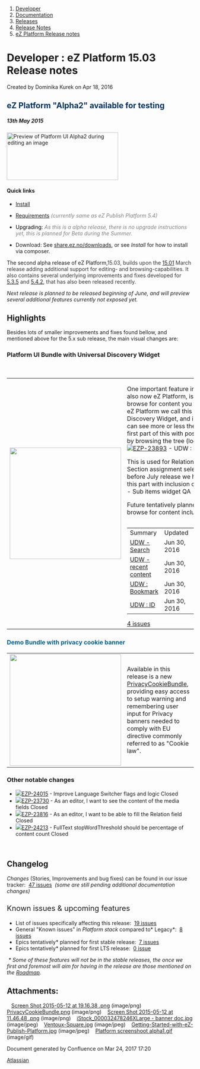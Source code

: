 1.  <span>[Developer](index.html)</span>
2.  <span>[Documentation](Documentation_31429504.html)</span>
3.  <span>[Releases](Releases_31429534.html)</span>
4.  <span>[Release Notes](Release-Notes_32867905.html)</span>
5.  <span>[eZ Platform Release notes](eZ-Platform-Release-notes_31429935.html)</span>

<span id="title-text"> Developer : eZ Platform 15.03 Release notes </span>
==========================================================================

Created by <span class="author"> Dominika Kurek</span> on Apr 18, 2016

<span><span style="color: rgb(0,51,102);">eZ Platform "Alpha2" available for testing</span></span>
--------------------------------------------------------------------------------------------------

##### 13th May 2015

<span class="confluence-embedded-file-wrapper confluence-embedded-manual-size"><img src="attachments/31429950/31429945.png" title="Preview of Platform UI during editing an image" alt="Preview of Platform UI Alpha2 during editing an image" class="confluence-embedded-image" width="300" height="128" /></span>

#### Quick links

-   <span style="color: rgb(0,51,102);"><a href="https://github.com/ezsystems/ezplatform/blob/master/INSTALL.md" class="external-link">Install</a></span>
-   <span style="color: rgb(0,51,102);">[Requirements](https://doc.ez.no/display/TMPA/Requirements+5.4) <span style="color: rgb(128,128,128);">*(currently same as eZ Publish Platform 5.4)*</span></span>
-   <span style="color: rgb(0,0,0);">Upgrading: <span style="color: rgb(128,128,128);">*As this is a alpha release, there is no upgrade instructions yet, this is planned for Beta during the Summer.*</span></span>

-   Download: See <a href="http://share.ez.no/downloads/downloads/ez-platform-15.03-alpha" class="external-link">share.ez.no/downloads</a>, or see *Install* for how to install via composer.

The second alpha release of eZ Platform,<span style="color: rgb(51,51,51);">15.03, builds upon the </span>[15.01](eZ-Platform-15.01-Release-notes_31429941.html)<span style="color: rgb(51,51,51);"> March release adding additional support for editing- and browsing-capabilities. It also contains several underlying improvements and fixes developed for </span>[5.3.5](https://doc.ez.no/display/TMPA/5.3.5+Release+Notes)<span style="color: rgb(51,51,51);"> and </span>[5.4.2](https://doc.ez.no/display/TMPA/5.4.2+Release+Notes),<span style="color: rgb(51,51,51);"> that has also been released recently.</span>

*Next release is planned to be released beginning of June, and will preview several additional features currently not exposed yet.*

Highlights
----------

Besides lots of smaller improvements and fixes found bellow, and mentioned above for the 5.x sub release, the main visual changes are: 

### <span style="line-height: 1.5625;">Platform UI Bundle with Universal Discovery Widget</span>

 

<table>
<colgroup>
<col width="50%" />
<col width="50%" />
</colgroup>
<tbody>
<tr class="odd">
<td align="left"><span class="confluence-embedded-file-wrapper confluence-embedded-manual-size"><img src="attachments/31429950/31429943.png" class="confluence-embedded-image confluence-thumbnail" width="300" /></span></td>
<td align="left"><p>One important feature in eZ Publish, and also now eZ Platform, is being able to browse for content you want to select. In eZ Platform we call this Universal Discovery Widget, and in this release you can see more or less the completion of first part of this with possibility to select by browsing the tree (location structure): <span class="jira-issue resolved"> <a href="https://jira.ez.no/browse/EZP-23893?src=confmacro" class="jira-issue-key"><img src="https://jira.ez.no/images/icons/issuetypes/epic.png" class="icon" />EZP-23893</a> - <span class="summary">UDW : Basic tree</span> <span class="aui-lozenge aui-lozenge-subtle aui-lozenge-success jira-macro-single-issue-export-pdf">Closed</span> </span></p>
<p>This is used for Relation, Relation List and Section assignment selection so far, and before July release we hope to complete this part with inclusion of <span class="jira-issue"> <a href="https://jira.ez.no/browse/EZP-24067?src=confmacro" class="jira-issue-key"><img src="https://jira.ez.no/images/icons/issuetypes/epic.png" class="icon" />EZP-24067</a> - <span class="summary">Sub items widget</span> <span class="aui-lozenge aui-lozenge-subtle aui-lozenge-current jira-macro-single-issue-export-pdf">QA</span> </span></p>
<p>Future tentatively planned ways to browse for content includes:</p>
<p></p>
<div id="refresh-module-1184597724">
<p></p>
<div id="jira-issues-1184597724" style="width: 100%;  overflow: auto;">
<table>
<tbody>
<tr class="odd">
<td align="left"><span class="jim-table-header-content">Summary</span></td>
<td align="left"><span class="jim-table-header-content">Updated</span></td>
<td align="left"><span class="jim-table-header-content">P</span></td>
<td align="left"><span class="jim-table-header-content">Status</span></td>
</tr>
<tr class="even">
<td align="left"><a href="https://jira.ez.no/browse/EZP-24284?src=confmacro">UDW - Search</a></td>
<td align="left">Jun 30, 2016</td>
<td align="left"><img src="https://jira.ez.no/images/icons/priorities/critical.png" alt="Critical" class="icon" /></td>
<td align="left"><span class="aui-lozenge aui-lozenge-subtle aui-lozenge-complete"> Open </span></td>
</tr>
<tr class="odd">
<td align="left"><a href="https://jira.ez.no/browse/EZP-24285?src=confmacro">UDW - recent content</a></td>
<td align="left">Jun 30, 2016</td>
<td align="left"><img src="https://jira.ez.no/images/icons/priorities/major.png" alt="High" class="icon" /></td>
<td align="left"><span class="aui-lozenge aui-lozenge-subtle aui-lozenge-complete"> Open </span></td>
</tr>
<tr class="even">
<td align="left"><a href="https://jira.ez.no/browse/EZP-24286?src=confmacro">UDW : Bookmark</a></td>
<td align="left">Jun 30, 2016</td>
<td align="left"><img src="https://jira.ez.no/images/icons/priorities/minor.png" alt="Medium" class="icon" /></td>
<td align="left"><span class="aui-lozenge aui-lozenge-subtle aui-lozenge-complete"> Open </span></td>
</tr>
<tr class="odd">
<td align="left"><a href="https://jira.ez.no/browse/EZP-24287?src=confmacro">UDW : ID</a></td>
<td align="left">Jun 30, 2016</td>
<td align="left"><img src="https://jira.ez.no/images/icons/priorities/trivial.png" alt="Low" class="icon" /></td>
<td align="left"><span class="aui-lozenge aui-lozenge-subtle aui-lozenge-complete"> Open </span></td>
</tr>
</tbody>
</table>
</div>
<div class="refresh-issues-bottom">
<span id="total-issues-count-1184597724"> <a href="https://jira.ez.no/secure/IssueNavigator.jspa?reset=true&amp;jqlQuery=key+in+%28EZP-24284%2C+EZP-24285%2C+EZP-24286%2C+EZP-24287%29++order+by+priority+&amp;src=confmacro" title="View all matching issues in JIRA.">4 issues</a> </span>
</div>
</div></td>
</tr>
</tbody>
</table>

### <span style="color: rgb(0,98,147);font-size: 16.0px;line-height: 1.5625;">Demo Bundle with privacy cookie banner</span>

|                                                                                                                                                                                                          |                                                                                                                                                                                                                                                                                                                      |
|----------------------------------------------------------------------------------------------------------------------------------------------------------------------------------------------------------|----------------------------------------------------------------------------------------------------------------------------------------------------------------------------------------------------------------------------------------------------------------------------------------------------------------------|
| <span class="confluence-embedded-file-wrapper confluence-embedded-manual-size"><img src="attachments/31429950/31429944.png" class="confluence-embedded-image confluence-thumbnail" width="300" /></span> | Available in this release is a new <a href="https://github.com/ezsystems/EzSystemsPrivacyCookieBundle" class="external-link">PrivacyCookieBundle</a>, providing easy access to setup warning and remembering user input for Privacy banners needed to comply with EU directive commonly referred to as "Cookie law". |

### Other notable changes

-   <span class="jira-issue resolved"> <a href="https://jira.ez.no/browse/EZP-24015?src=confmacro" class="jira-issue-key"><img src="https://jira.ez.no/images/icons/issuetypes/improvement.png" class="icon" />EZP-24015</a> - <span class="summary">Improve Language Switcher flags and logic</span> <span class="aui-lozenge aui-lozenge-subtle aui-lozenge-success jira-macro-single-issue-export-pdf">Closed</span> </span>
-   <span class="jira-issue resolved"> <a href="https://jira.ez.no/browse/EZP-23730?src=confmacro" class="jira-issue-key"><img src="https://jira.ez.no/images/icons/issuetypes/story.png" class="icon" />EZP-23730</a> - <span class="summary">As an editor, I want to see the content of the media fields</span> <span class="aui-lozenge aui-lozenge-subtle aui-lozenge-success jira-macro-single-issue-export-pdf">Closed</span> </span>
-   <span class="jira-issue resolved"> <a href="https://jira.ez.no/browse/EZP-23816?src=confmacro" class="jira-issue-key"><img src="https://jira.ez.no/images/icons/issuetypes/story.png" class="icon" />EZP-23816</a> - <span class="summary">As an editor, I want to be able to fill the Relation field</span> <span class="aui-lozenge aui-lozenge-subtle aui-lozenge-success jira-macro-single-issue-export-pdf">Closed</span> </span>
-   <span class="jira-issue resolved"> <a href="https://jira.ez.no/browse/EZP-24213?src=confmacro" class="jira-issue-key"><img src="https://jira.ez.no/images/icons/issuetypes/improvement.png" class="icon" />EZP-24213</a> - <span class="summary">FullText stopWordThreshold should be percentage of content count</span> <span class="aui-lozenge aui-lozenge-subtle aui-lozenge-success jira-macro-single-issue-export-pdf">Closed</span> </span>

 

Changelog
---------

*Changes* (Stories, Improvements and bug fixes) can be found in our issue tracker: <span class="static-jira-issues_count"> <a href="https://jira.ez.no/secure/IssueNavigator.jspa?reset=true&amp;jqlQuery=fixVersion%3D%222015.03%22+AND+project+%3D+EZP+AND+issuetype+in+%28Story%2C+Improvement%2C+Bug%29+order+by+issuetype++&amp;src=confmacro" class="issue-link">47 issues</a> </span>  *(some are still pending additional documentation changes)*

### <span style="font-size: 20.0px;font-weight: normal;line-height: 1.5;">Known issues & upcoming features</span>

-   List of issues specifically affecting this release: <span class="static-jira-issues_count"> <a href="https://jira.ez.no/secure/IssueNavigator.jspa?reset=true&amp;jqlQuery=project+%3D+EZP+AND+issuetype+in+%28bug%29+AND+affectedVersion+%3D+2015.03+ORDER+BY+priority+++&amp;src=confmacro" class="issue-link">19 issues</a> </span>
-   General "Known issues" in *Platform stack* compared to* Legacy*: <span class="static-jira-issues_count"> <a href="https://jira.ez.no/secure/IssueNavigator.jspa?reset=true&amp;jqlQuery=project+%3D+EZP+AND+affectedVersion+%3D%22Known+Issues+5.x+Stack%22+AND+resolution+%3D+Unresolved+ORDER+BY+priority+&amp;src=confmacro" class="issue-link">8 issues</a> </span>
-   Epics tentatively\* planned for first stable release: <span class="static-jira-issues_count"> <a href="https://jira.ez.no/secure/IssueNavigator.jspa?reset=true&amp;jqlQuery=project+%3D+EZP+AND+issuetype+%3D+Epic+AND+fixVersion%3DPollux+AND+resolution+%3D+Unresolved+ORDER+BY+priority+&amp;src=confmacro" class="issue-link">7 issues</a> </span>
-   Epics tentatively\* planned for first LTS release: <span class="static-jira-issues_count"> <a href="https://jira.ez.no/secure/IssueNavigator.jspa?reset=true&amp;jqlQuery=project+%3D+EZP+AND+issuetype+%3D+Epic+AND+fixVersion%3D%22Mauna+Kea%22+AND+resolution+%3D+Unresolved+ORDER+BY+priority++&amp;src=confmacro" class="issue-link">0 issue</a> </span>

*<span style="color: rgb(255,255,255);">'</span>\* Some of these features will not be in the stable releases, the once we first and foremost will aim for having in the release are those mentioned on the <a href="http://ez.no/Blog/What-to-Expect-from-eZ-Studio-and-eZ-Platform" class="external-link">Roadmap</a>.*

Attachments:
------------

<img src="images/icons/bullet_blue.gif" width="8" height="8" /> [Screen Shot 2015-05-12 at 19.16.38 .png](attachments/31429950/31429943.png) (image/png)
<img src="images/icons/bullet_blue.gif" width="8" height="8" /> [PrivacyCookieBundle.png](attachments/31429950/31429944.png) (image/png)
<img src="images/icons/bullet_blue.gif" width="8" height="8" /> [Screen Shot 2015-05-12 at 11.46.48 .png](attachments/31429950/31429945.png) (image/png)
<img src="images/icons/bullet_blue.gif" width="8" height="8" /> [iStock\_000032478246XLarge - banner doc.jpg](attachments/31429950/31429946.jpg) (image/jpeg)
<img src="images/icons/bullet_blue.gif" width="8" height="8" /> [Ventoux-Square.jpg](attachments/31429950/31429947.jpg) (image/jpeg)
<img src="images/icons/bullet_blue.gif" width="8" height="8" /> [Getting-Started-with-eZ-Publish-Platform.jpg](attachments/31429950/31429948.jpg) (image/jpeg)
<img src="images/icons/bullet_blue.gif" width="8" height="8" /> [Platform screenshoot alpha1.gif](attachments/31429950/31429949.gif) (image/gif)

Document generated by Confluence on Mar 24, 2017 17:20

[Atlassian](http://www.atlassian.com/)


